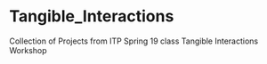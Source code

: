 # Tangible_Interactions
Collection of Projects from ITP Spring 19 class Tangible Interactions Workshop
